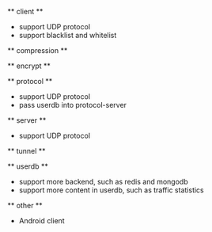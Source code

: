 ** client **
+ support UDP protocol
+ support blacklist and whitelist

** compression **

** encrypt **

** protocol **
+ support UDP protocol
+ pass userdb into protocol-server

** server **
+ support UDP protocol

** tunnel **

** userdb **
+ support more backend, such as redis and mongodb
+ support more content in userdb, such as traffic statistics

** other **
+ Android client
